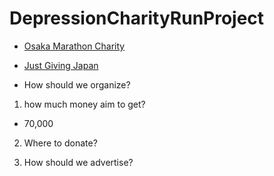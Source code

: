 # DepressionCharityRunProject
- [Osaka Marathon Charity](http://www.osaka-marathon.com/2017/runner/entry/apply_c/)
- [Just Giving Japan](https://japangiving.jp/)

- How should we organize?
1. how much money aim to get?
- 70,000

2. Where to donate?

3. How should we advertise?
